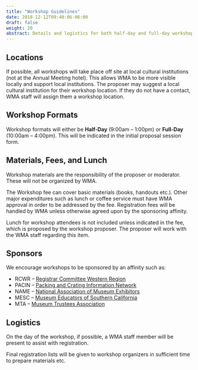 ```yaml
---
title: "Workshop Guidelines"
date: 2018-12-12T09:40:06-06:00
draft: false
weight: 20
abstract: Details and logistics for both half-day and full-day workshops.
---
```


## Locations
If possible, all workshops will take place off site at local cultural institutions (not at the Annual Meeting hotel). This allows WMA to be more visible locally and support local institutions. The proposer may suggest a local cultural institution for their workshop location. If they do not have a contact, WMA staff will assign them a workshop location.
## Workshop Formats
Workshop formats will either be __Half-Day__ (9:00am – 1:00pm) or __Full-Day__ (10:00am – 4:00pm). This will be indicated in the initial proposal session form.

## Materials, Fees, and Lunch
Workshop materials are the responsibility of the proposer or moderator. These will not be organized by WMA.

The Workshop fee can cover basic materials (books, handouts etc.). Other major expenditures such as lunch or coffee service must have WMA approval in order to be addressed by the fee. Registration fees will be handled by WMA unless
otherwise agreed upon by the sponsoring affinity.

Lunch for workshop attendees is not included unless indicated in the fee, which is proposed by the workshop proposer. The proposer will work with the WMA staff regarding this item.

## Sponsors
We encourage workshops to be sponsored by an affinity such as:

* RCWR – [Registrar Committee Western Region](https://www.rcwr.org/)
* PACIN – [Packing and Crating Information Network](http://www.paccin.org)
* NAME – [National Association of Museum Exhibitors](https://www.name-aam.org/)
* MESC – [Museum Educators of Southern California](https://www.mesconline.org/)
* MTA – [Museum Trustees Association](https://www.museumtrustee.org/)

## Logistics
On the day of the workshop, if possible, a WMA staff member will be present to assist with registration.

Final registration lists will be given to workshop organizers in sufficient time to prepare materials etc.
